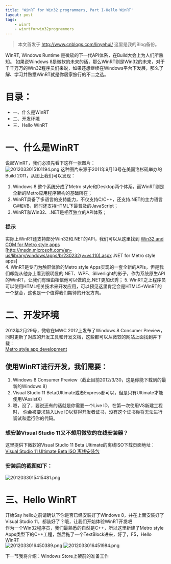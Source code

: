```yaml
---
title: 'WinRT for Win32 programmers, Part I-Hello WinRT'
layout: post
tags:
    - winrt
    - winrtforwin32programmers
---
```


> 本文首发于 <http://www.cnblogs.com/linyehui/>   这里是我的Blog备份。

WinRT, Windows Runtime 是微软的下一代API体系，在Build大会上为人们所熟知。
如果说Windows 8是微软的未来的话，那么WinRT则是Win32的未来，对于千千万万的Win32程序员们来说，如果还想继续在Windows平台下发展，那么了解、学习并熟悉WinRT就是你居家旅行的不二之选。 

# 目录：
* 一、什么是WinRT  
* 二、开发环境  
* 三、Hello WinRT  

# 一、什么是WinRT
说起WinRT，我们必须先看下这样一张图片：  
![2012033015101194.png](http://pic002.cnblogs.com/images/2012/347098/2012033015101194.png)
 这种图片来源于2011年9月13号在美国洛杉矶举办的Build 2011，从图上我们可以发现：  
1. Windows 8 整个系统分成了Metro style和Desktop两个体系，而WinRT则是全新的Metro应用程序架构的基础所在；
2. WinRT具备了多语言的支持能力，不仅支持C/C++，还支持.NET的主力语言C#和VB，同时还支持HTML下最普及的JavaScript；
3. WinRT和Win32、.NET是相互独立的API体系；

### 提示
实际上WinRT还支持部分Win32和.NET的API，我们可以从这里找到
[Win32 and COM for Metro style apps](http://msdn.microsoft.com/en-us/library/windows/apps/br205757.aspx)  
[http://msdn.microsoft.com/en-us/library/windows/apps/br230232(v=vs.110).aspx .NET for Metro style apps]  
4. WinRT是专门为触屏体验的Metro style Apps实现的一套全新的APIs，但是我们却能从他身上看到很明显的.NET、WPF、Sliverlight的影子，作为系统原生API的WinRT，让我们有理由相信他可以做的比.NET更加优秀；
5. WinRT之上程序员可以使用HTML相关技术来开发应用，可以预见这里肯定会是HTML5+WinRT的一个整合，这也是一个值得我们期待的开发方向。 

# 二、开发环境
2012年2月29号，微软在MWC 2012上发布了Windows 8 Consumer Preview，同时更新了对应的开发工具和开发文档，这些都可以从微软的网站上面找到并下载：  
[Metro style app development](http://msdn.microsoft.com/en-us/windows/apps)

## 使用WinRT进行开发，我们需要：
1. Windows 8 Consumer Preview（截止目前2012/3/30，这是你能下载到的最新的Windows 8）
2. Visual Studio 11 Beta(Ultimate或者Express都可以，但是只有Ultimate才能使用VAssistX)
3. 嗯，没了，要说还有的话就是你需要一个Live ID，在第一次使用VS新建工程时， 你会被要求输入Live ID以获得开发者证书，没有这个证书你将无法进行调试和运行你的代码。

### 想安装Visual Studio 11又不想用微软的在线安装器？
这里提供下微软的Visual Studio 11 Beta Ultimate的离线ISO下载页面地址： 
[Visual Studio 11 Ultimate Beta ISO 离线安装包](http://www.microsoft.com/download/en/details.aspx?displaylang=en&id=28975)
 
### 安装后的截图如下：
![2012033015415481.png](http://pic002.cnblogs.com/images/2012/347098/2012033015415481.png)

# 三、Hello WinRT
开始Say hello之前请确认下你是否已经安装好了Windows 8，并在上面安装好了Visual Studio 11，都装好了？哦，让我们开始体验WinRT开发吧  
作为一个Win32程序员，我们最熟悉的自然是C++，所以这里新建了Metro style Apps类型下的C++工程，然后拖了一个TextBlock进来，好了，F5，Hello WinRT  
![2012033016450389.png](http://pic002.cnblogs.com/images/2012/347098/2012033016450389.png)
![2012033016451984.png](http://pic002.cnblogs.com/images/2012/347098/2012033016451984.png)

下一节我将介绍：Windows Store上架前的准备工作